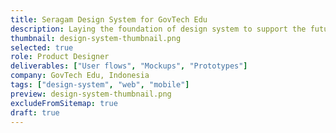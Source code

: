```yaml
---
title: Seragam Design System for GovTech Edu
description: Laying the foundation of design system to support the future of education in Indonesia.
thumbnail: design-system-thumbnail.png
selected: true
role: Product Designer
deliverables: ["User flows", "Mockups", "Prototypes"]
company: GovTech Edu, Indonesia
tags: ["design-system", "web", "mobile"]
preview: design-system-thumbnail.png
excludeFromSitemap: true 
draft: true 
---
```

